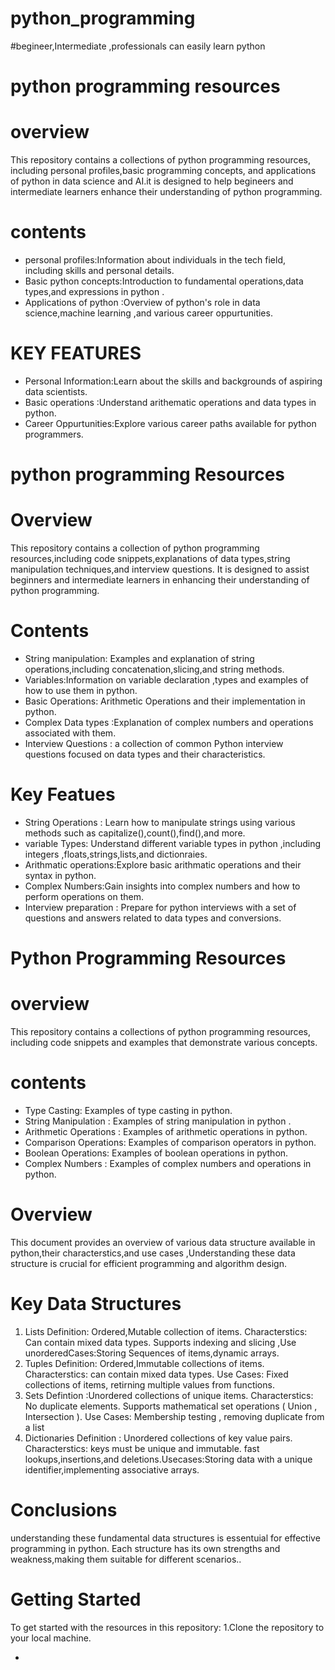 # python_programming
#begineer,Intermediate ,professionals can easily learn python
# python programming resources

  # overview
This repository contains a collections of python programming resources, including personal profiles,basic programming concepts, and applications of python in data science and AI.it is designed to help begineers and intermediate learners enhance their understanding of python programming.
# contents
- personal profiles:Information about individuals in the tech field, including skills and personal details.
- Basic python concepts:Introduction to fundamental operations,data types,and expressions in python .
- Applications of python :Overview of python's role in data science,machine learning ,and various career oppurtunities.
 # KEY FEATURES
  - Personal Information:Learn about the skills and backgrounds of aspiring data scientists.
  - Basic operations :Understand arithematic operations and data types in python.
  - Career Oppurtunities:Explore various career paths available for python programmers.
# python programming Resources 
# Overview
This repository contains a collection of python programming resources,including code snippets,explanations of data types,string manipulation techniques,and interview questions. It is designed to assist beginners and intermediate learners in enhancing their understanding of python programming.
# Contents
 - String manipulation: Examples and explanation of string operations,including concatenation,slicing,and string methods.
 - Variables:Information on variable declaration ,types and examples of how to use them in python.
 - Basic Operations: Arithmetic Operations and their implementation in python.
 - Complex Data types :Explanation of complex numbers and operations associated with them.
 - Interview Questions : a collection of common Python interview questions focused on data types and their characteristics.
# Key Featues
 - String Operations : Learn how to manipulate strings using various methods such as capitalize(),count(),find(),and more.
 - variable Types: Understand different variable types in python ,including integers ,floats,strings,lists,and dictionraies.
 - Arithmatic operations:Explore basic arithmatic operations and their syntax in python.
 - Complex Numbers:Gain insights into complex numbers and how to perform operations on them.
 - Interview preparation : Prepare for python interviews with a set of questions and answers related to data types and conversions.
# Python Programming Resources
# overview 
This repository contains a collections of python programming resources, including code snippets and examples that demonstrate various concepts.
# contents
 - Type Casting: Examples of type casting in python.
 - String Manipulation : Examples of string manipulation in python .
 - Arithmetic Operations : Examples of arithmetic operations in python.
 - Comparison Operations: Examples of comparison operators in python.
 - Boolean Operations: Examples of boolean operations in python.
 - Complex Numbers : Examples of complex numbers and operations in python.
# Overview 
This document provides an overview of various data structure available in python,their characterstics,and use cases ,Understanding these data structure is crucial for efficient programming and algorithm design.
# Key Data Structures 
1. Lists
   Definition: Ordered,Mutable collection of items. Characterstics: Can contain mixed data types. Supports indexing and slicing ,Use unorderedCases:Storing Sequences of items,dynamic arrays.
2. Tuples
   Definition: Ordered,Immutable collections of items. Characterstics: can contain mixed data types. Use Cases: Fixed collections of items, retirning multiple values from functions.
3. Sets
   Defintion :Unordered collections of unique items. Characterstics: No duplicate elements. Supports mathematical set operations ( Union , Intersection ). Use Cases: Membership testing , removing duplicate from a list
4. Dictionaries
   Definition : Unordered collections of key value pairs. Characterstics: keys must be unique and immutable. fast lookups,insertions,and deletions.Usecases:Storing data with a unique identifier,implementing associative arrays.
# Conclusions 
understanding these fundamental data structures is essentuial for effective programming in python. Each structure has its own strengths and weakness,making them suitable for different scenarios..
# Getting Started 
To get started with the resources in this repository:
 1.Clone the repository to your local machine.

 - 
